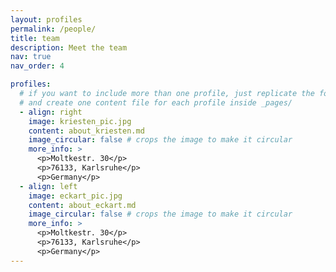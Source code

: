 ```yaml
---
layout: profiles
permalink: /people/
title: team
description: Meet the team
nav: true
nav_order: 4

profiles:
  # if you want to include more than one profile, just replicate the following block
  # and create one content file for each profile inside _pages/
  - align: right
    image: kriesten_pic.jpg
    content: about_kriesten.md
    image_circular: false # crops the image to make it circular
    more_info: >
      <p>Moltkestr. 30</p>
      <p>76133, Karlsruhe</p>
      <p>Germany</p>
  - align: left
    image: eckart_pic.jpg
    content: about_eckart.md
    image_circular: false # crops the image to make it circular
    more_info: >
      <p>Moltkestr. 30</p>
      <p>76133, Karlsruhe</p>
      <p>Germany</p>
---
```

